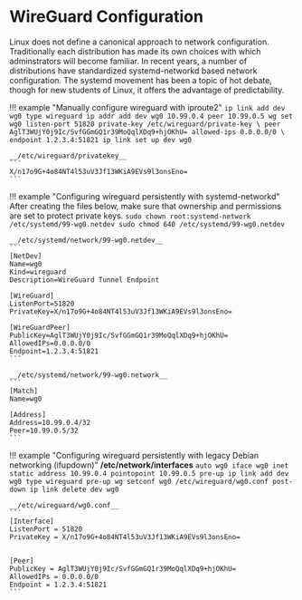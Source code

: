 # WireGuard Configuration

Linux does not define a canonical approach to network configuration. Traditionally each distribution has made its own choices with which adminstrators will become familiar. In recent years, a number of distributions have standardized systemd-networkd based network configuration. The systemd movement has been a topic of hot debate, though for new students of Linux, it offers the advantage of predictability.


!!! example "Manually configure wireguard with iproute2"
    ```
    ip link add dev wg0 type wireguard
    ip addr add dev wg0 10.99.0.4 peer 10.99.0.5
    wg set wg0 listen-port 51820 private-key /etc/wireguard/private-key \
        peer AglT3WUjY0j9Ic/SvfGGmGQ1r39MoQqlXDq9+hjOKhU= allowed-ips 0.0.0.0/0 \
        endpoint 1.2.3.4:51821
    ip link set up dev wg0
    ```

    __/etc/wireguard/privatekey__
    ```
    X/n17o9G+4o84NT4l53uV3Jf13WKiA9EVs9l3onsEno=
    ```


!!! example "Configuring wireguard persistently with systemd-networkd"
    After creating the files below, make sure that ownership and permissions are set to protect private keys.
    ```
    sudo chown root:systemd-network /etc/systemd/99-wg0.netdev
    sudo chmod 640 /etc/systemd/99-wg0.netdev
    ```

    __/etc/systemd/network/99-wg0.netdev__
    ```
    [NetDev]
    Name=wg0
    Kind=wireguard
    Description=WireGuard Tunnel Endpoint

    [WireGuard]
    ListenPort=51820
    PrivateKey=X/n17o9G+4o84NT4l53uV3Jf13WKiA9EVs9l3onsEno=

    [WireGuardPeer]
    PublicKey=AglT3WUjY0j9Ic/SvfGGmGQ1r39MoQqlXDq9+hjOKhU=
    AllowedIPs=0.0.0.0/0
    Endpoint=1.2.3.4:51821
    ```

    __/etc/systemd/network/99-wg0.network__
    ```
    [Match]
    Name=wg0

    [Address]
    Address=10.99.0.4/32
    Peer=10.99.0.5/32
    ```

!!! example "Configuring wireguard persistently with legacy Debian networking (ifupdown)"
    __/etc/network/interfaces__
    ```
    auto wg0
    iface wg0 inet static
        address 10.99.0.4
        pointopoint 10.99.0.5
        pre-up ip link add dev wg0 type wireguard
        pre-up wg setconf wg0 /etc/wireguard/wg0.conf
        post-down ip link delete dev wg0
    ```

    __/etc/wireguard/wg0.conf__
    ```
    [Interface]
    ListenPort = 51820
    PrivateKey = X/n17o9G+4o84NT4l53uV3Jf13WKiA9EVs9l3onsEno=
                 

    [Peer]
    PublicKey = AglT3WUjY0j9Ic/SvfGGmGQ1r39MoQqlXDq9+hjOKhU=
    AllowedIPs = 0.0.0.0/0
    Endpoint = 1.2.3.4:51821
    ```